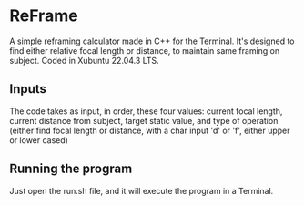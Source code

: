 # ReFrame
A simple reframing calculator made in C++ for the Terminal. It's designed to find either relative focal length or distance, to maintain same framing on subject. Coded in Xubuntu 22.04.3 LTS.
## Inputs
The code takes as input, in order, these four values: current focal length, current distance from subject, target static value, and type of operation (either find focal length or distance, with a char input 'd' or 'f', either upper or lower cased)
## Running the program
Just open the run.sh file, and it will execute the program in a Terminal.
